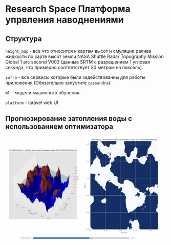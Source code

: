 # Research Space Платформа упрвления наводнениями

## Структура

`height_map` - все что относится к картам высот и смуляции ралива жидкости по карте высот земли NASA Shuttle Radar Topography Mission Global 1 arc second V003 (данные SRTM с разрешением 1 угловая секунда, что примерно соответствует 30 метрам на пиксель).

`infra` - все сервисы которые были задействованны для работы приложения (Обязательно запустите `cassandra`).

`ml` - модели машинного обучения.

`platform` - laravel web UI

## Прогнозирование затопления воды с использованием оптимизатора

![Screenshot 2024-10-27 at 01.46.04.png](__assets__/Screenshot%202024-10-27%20at%2001.46.04.png)

